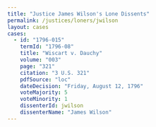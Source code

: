 ```yaml
---
title: "Justice James Wilson's Lone Dissents"
permalink: /justices/loners/jwilson
layout: cases
cases:
  - id: "1796-015"
    termId: "1796-08"
    title: "Wiscart v. Dauchy"
    volume: "003"
    page: "321"
    citation: "3 U.S. 321"
    pdfSource: "loc"
    dateDecision: "Friday, August 12, 1796"
    voteMajority: 5
    voteMinority: 1
    dissenterId: jwilson
    dissenterName: "James Wilson"
---
```

